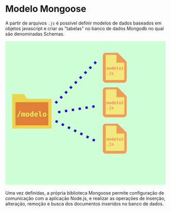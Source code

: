 # Modelo Mongoose
A partir de arquivos `.js` é possível definir modelos de dados baseados em objetos javascript e criar as "tabelas" no banco de dados Mongodb no qual são denominadas Schemas.

![Imagem hierarquia do modelo](modelo.png)

Uma vez definidas, a própria biblioteca Mongoose permite configuração de comunicação com a aplicação Node.js, e realizar as operações de inserção, alteração, remoção e busca dos documentos inseridos no banco de dados.